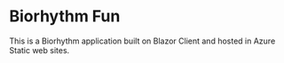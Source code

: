 # Biorhythm Fun

This is a Biorhythm application built on Blazor Client and hosted in Azure Static web sites.
